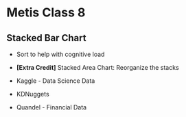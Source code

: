# Metis Class 8

## Stacked Bar Chart

- Sort to help with cognitive load
- **[Extra Credit]** Stacked Area Chart: Reorganize the stacks

- Kaggle - Data Science Data
- KDNuggets
- Quandel - Financial Data